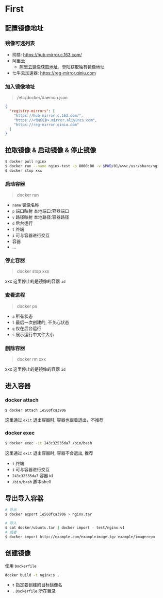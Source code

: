 # First

## 配置镜像地址

### 镜像可选列表

- 网易: https://hub-mirror.c.163.com/
- 阿里云
  - [阿里云镜像获取地址](https://cr.console.aliyun.com/cn-hangzhou/instances/mirrors)，登陆获取独有镜像地址
- 七牛云加速器: https://reg-mirror.qiniu.com

### 加入镜像地址

> /etc/docker/daemon.json

```json
{
  "registry-mirrors": [
    "https://hub-mirror.c.163.com/",
    "https://<你的ID>.mirror.aliyuncs.com",
    "https://reg-mirror.qiniu.com"
  ]
}
```

## 拉取镜像 & 启动镜像 & 停止镜像

```bash
$ docker pull nginx
$ docker run --name nginx-test -p 8000:80 -v $PWD/01/www:/usr/share/nginx/html -d nginx
$ docker stop xxx
```

### 启动容器

> docker run

- `name` 镜像名称
- `p` 端口映射 本地端口:容器端口
- `v` 路径映射 本地路径:容器路径
- `d` 后台运行
- `t` 终端
- `i` 可与容器进行交互
- 容器
- ...

### 停止容器

> docker stop xxx

xxx 这里停止的是镜像的容器 `id`

### 查看进程

> docker ps

- `a` 所有状态
- `l` 最后一次创建的, 不关心状态
- `q` 仅在后台运行
- `s` 展示运行中文件大小

### 删除容器

> docker rm xxx

xxx 这里停止的是镜像的容器 `id`

## 进入容器

### docker attach

```bash
$ docker attach 1e560fca3906
```

这里通过 `exit` 退出容器时, 容器也跟着退出，不推荐

### docker exec

```bash
$ docker exec -it 243c32535da7 /bin/bash
```

这里通过 `exit` 退出容器时, 容器不会退出, 推荐

- `t` 终端
- `i` 可与容器进行交互
- `243c32535da7` 容器 id
- `/bin/bash` 脚本shell

## 导出导入容器

```bash
# 导出
$ docker export 1e560fca3906 > nginx.tar

# 导入
$ cat docker/ubuntu.tar | docker import - test/nginx:v1
# 或者
$ docker import http://example.com/exampleimage.tgz example/imagerepo
```

## 创建镜像

使用 `Dockerfile`

```bash
docker build -t nginx:s .
```

- `t` 指定要创建的目标镜像名
- `.` `Dockerfile` 所在目录